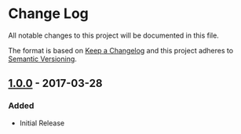 # Change Log
All notable changes to this project will be documented in this file.

The format is based on [Keep a Changelog](http://keepachangelog.com/)
and this project adheres to [Semantic Versioning](http://semver.org/).

## [1.0.0] - 2017-03-28
### Added
* Initial Release

[1.0.0]: https://github.com/koopjs/koop-provider-google-sheets/tags/v1.0.0
